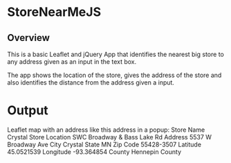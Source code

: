 # StoreNearMeJS

## Overview
This is a basic Leaflet and jQuery App that identifies the nearest big store to any address
given as an input in the text box. 

The app shows the location of the store, gives the address of the store and also identifies
the distance from the address given a input. 

# Output

Leaflet map with an address like this address in a popup:
Store Name Crystal Store Location SWC Broadway & Bass Lake Rd Address 5537 W Broadway Ave City Crystal State MN Zip Code 55428-3507 Latitude 45.0521539 Longitude -93.364854 County Hennepin County
